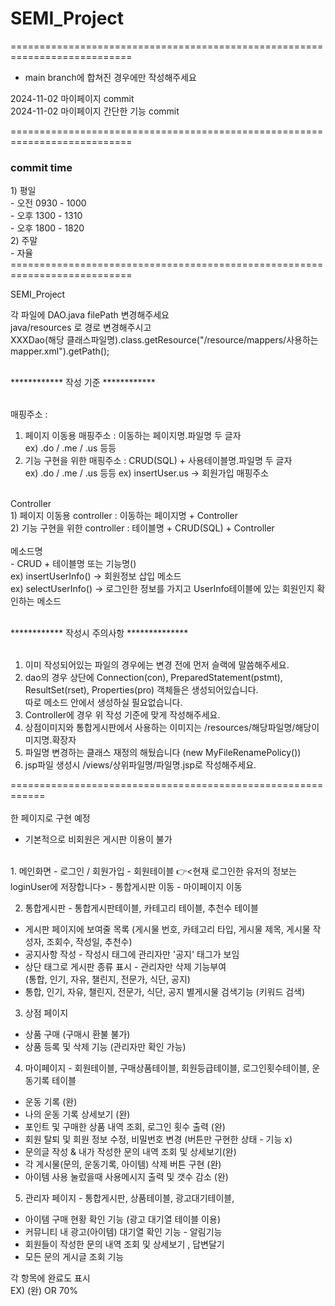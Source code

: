 # SEMI_Project
===========================================================================
- main branch에 합쳐진 경우에만 작성해주세요

2024-11-02 마이페이지 commit <br>
2024-11-02 마이페이지 간단한 기능 commit <br>







=========================================================================== <br>
<h3>commit time</h4>
1) 평일 <br>
   - 오전 0930 - 1000 <br>
   - 오후 1300 - 1310 <br>
   - 오후 1800 - 1820 <br>
2) 주말 <br>
   - 자율
=========================================================================== <br>

SEMI_Project

각 파일에 DAO.java filePath 변경해주세요 <br>
java/resources 로 경로 변경해주시고 <br>
XXXDao(해당 클래스파일명).class.getResource("/resource/mappers/사용하는 mapper.xml").getPath(); <br><br>

************ 작성 기준 ************<br><br>

매핑주소 :  <br>
1) 페이지 이동용 매핑주소 : 이동하는 페이지명.파일명 두 글자 <br>
ex) .do / .me / .us 등등 <br>
2) 기능 구현을 위한 매핑주소 : CRUD(SQL) + 사용테이블명.파일명 두 글자 <br>
ex) .do / .me / .us 등등 ex) insertUser.us -> 회원가입 매핑주소 <br>
<br>
Controller <br>
1) 페이지 이동용 controller : 이동하는 페이지명 + Controller <br>
2) 기능 구현을 위한 controller : 테이블명 + CRUD(SQL) + Controller <br>
<br>
메소드명 <br>
- CRUD + 테이블명 또는 기능명() <br>
ex) insertUserInfo() -> 회원정보 삽입 메소드 <br>
ex) selectUserInfo() -> 로그인한 정보를 가지고 UserInfo테이블에 있는 회원인지 확인하는 메소드 <br><br>

    
************ 작성시 주의사항 **************<br><br>
		
1. 이미 작성되어있는 파일의 경우에는 변경 전에 먼저 슬랙에 말씀해주세요.
2. dao의 경우 상단에 Connection(con), PreparedStatement(pstmt), ResultSet(rset), Properties(pro) 객체들은 생성되어있습니다.<br>
	 따로 메소드 안에서 생성하실 필요없습니다.
3. Controller에 경우 위 작성 기준에 맞게 작성해주세요.
4. 상점이미지와 통합게시판에서 사용하는 이미지는 /resources/해당파일명/해당이미지명.확장자
5. 파일명 변경하는 클래스 재정의 해뒀습니다 (new MyFileRenamePolicy())
6. jsp파일 생성시 /views/상위파일명/파일명.jsp로 작성해주세요.<br>

============================================================<br>
<br>
   한 페이지로 구현 예정<br>
- 기본적으로 비회원은 게시판 이용이 불가<br>
<br>
1. 메인화면
- 로그인 / 회원가입 - 회원테이블 👉<현재 로그인한 유저의 정보는 loginUser에 저장합니다>
- 통합게시판 이동
- 마이페이지 이동

2. 통합게시판 - 통합게시판테이블, 카테고리 테이블, 추천수 테이블
- 게시판 페이지에 보여줄 목록 (게시물 번호, 카테고리 타입, 게시물 제목, 게시물 작성자, 조회수, 작성일, 추천수)
- 공지사항 작성 - 작성시 태그에 관리자만 '공지' 태그가 보임
- 상단 태그로 게시판 종류 표시 - 관리자만 삭제 기능부여<br>
 (통합, 인기, 자유, 챌린지, 전문가, 식단, 공지)
- 통합, 인기, 자유, 챌린지, 전문가, 식단, 공지 별게시물 검색기능 (키워드 검색)

3. 상점 페이지
- 상품 구매 (구매시 환불 불가)
- 상품 등록 및 삭제 기능 (관리자만 확인 가능)

4. 마이페이지 - 회원테이블, 구매상품테이블, 회원등급테이블, 로그인횟수테이블, 운동기록 테이블
- 운동 기록 (완)
- 나의 운동 기록 상세보기 (완)
- 포인트 및 구매한 상품 내역 조회, 로그인 횟수 출력 (완)
- 회원 탈퇴 및 회원 정보 수정, 비밀번호 변경 (버튼만 구현한 상태 - 기능 x)
- 문의글 작성 & 내가 작성한 문의 내역 조회 및 상세보기(완)
- 각 게시물(문의, 운동기록, 아이템) 삭제 버튼 구현 (완)
- 아이템 사용 눌렀을때 사용메시지 출력 및 갯수 감소 (완)

5. 관리자 페이지 - 통합게시판, 상품테이블, 광고대기테이블, 
- 아이템 구매 현황 확인 기능 (광고 대기열 테이블 이용)
- 커뮤니티 내 광고(아이템) 대기열 확인 기능 - 알림기능
- 회원들이 작성한 문의 내역 조회 및 상세보기 , 답변달기
- 모든 문의 게시글 조회 기능

각 항목에 완료도 표시<br>
EX) (완) OR 70%<br>




















